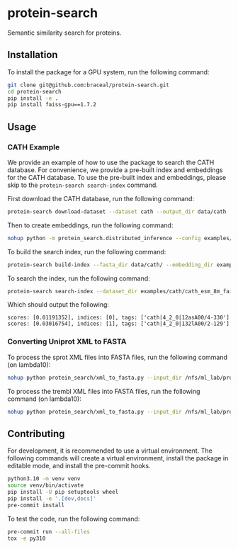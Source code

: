 # protein-search
Semantic similarity search for proteins.

## Installation

To install the package for a GPU system, run the following command:
```bash
git clone git@github.com:braceal/protein-search.git
cd protein-search
pip install -e .
pip install faiss-gpu==1.7.2
```

## Usage

### CATH Example
We provide an example of how to use the package to search the CATH database.
For convenience, we provide a pre-built index and embeddings for the CATH database.
To use the pre-built index and embeddings, please skip to the `protein-search search-index` command.


First download the CATH database, run the following command:
```bash
protein-search download-dataset --dataset cath --output_dir data/cath
```

Then to create embeddings, run the following command:
```bash
nohup python -m protein_search.distributed_inference --config examples/cath/cath_esm_8m_polaris.yaml &> nohup.out &
```

To build the search index, run the following command:
```bash
protein-search build-index --fasta_dir data/cath/ --embedding_dir examples/cath/cath_esm_8m_embeddings/embeddings --dataset_dir examples/cath/cath_esm_8m_faiss
```

To search the index, run the following command:
```bash
protein-search search-index --dataset_dir examples/cath/cath_esm_8m_faiss --query_file examples/cath/faiss-test-cath-20.fasta --top_k 1
```

Which should output the following:
```console
scores: [0.01191352], indices: [0], tags: ['cath|4_2_0|12asA00/4-330']
scores: [0.03016754], indices: [1], tags: ['cath|4_2_0|132lA00/2-129']
```

### Converting Uniprot XML to FASTA
To process the sprot XML files into FASTA files, run the following command (on lambda10):
```bash
nohup python protein_search/xml_to_fasta.py --input_dir /nfs/ml_lab/projects/ml_lab/afreiburger/proteins/Uniprot/uniprot/sprot --output_dir data/sprot --num_workers 10 --chunk_size 100 &> sprot.log &
```

To process the trembl XML files into FASTA files, run the following command (on lambda10):
```bash
nohup python protein_search/xml_to_fasta.py --input_dir /nfs/ml_lab/projects/ml_lab/afreiburger/proteins/Uniprot/uniprot/trembl --output_dir data/trembl --num_workers 20 --chunk_size 100 &> trembl.log &
```

## Contributing

For development, it is recommended to use a virtual environment. The following commands will create a virtual environment, install the package in editable mode, and install the pre-commit hooks.
```bash
python3.10 -m venv venv
source venv/bin/activate
pip install -U pip setuptools wheel
pip install -e '.[dev,docs]'
pre-commit install
```
To test the code, run the following command:
```bash
pre-commit run --all-files
tox -e py310
```
